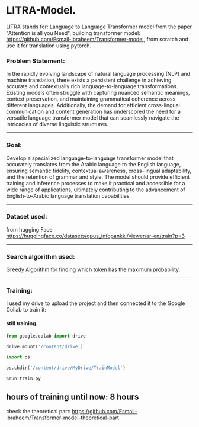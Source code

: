 # LlTRA-Model.

LlTRA stands for: Language to Language Transformer model from the paper "Attention is all you Need", building transformer model: https://github.com/Esmail-ibraheem/Transformer-model, from scratch and use it for translation using pytorch.

### Problem Statement:

In the rapidly evolving landscape of natural language processing (NLP) and machine translation, there exists a persistent challenge in achieving accurate and contextually rich language-to-language transformations. Existing models often struggle with capturing nuanced semantic meanings, context preservation, and maintaining grammatical coherence across different languages. Additionally, the demand for efficient cross-lingual communication and content generation has underscored the need for a versatile language transformer model that can seamlessly navigate the intricacies of diverse linguistic structures.

---

### Goal:

Develop a specialized language-to-language transformer model that accurately translates from the Arabic language to the English language, ensuring semantic fidelity, contextual awareness, cross-lingual adaptability, and the retention of grammar and style. The model should provide efficient training and inference processes to make it practical and accessible for a wide range of applications, ultimately contributing to the advancement of English-to-Arabic language translation capabilities.

---

### Dataset used:

from hugging Face 
https://huggingface.co/datasets/opus_infopankki/viewer/ar-en/train?p=3

---

### Search algorithm used:

Greedy Algorithm for finding which token has the maximum probability.

---

### Training:

I used my drive to upload the project and then connected it to the Google Collab to train it:
#### still training. 
```python
from google.colab import drive

drive.mount('/content/drive')

import os

os.chdir('/content/drive/MyDrive/TrainModel')

%run train.py
```
hours of training until now: 8 hours 
--- 

check the theoretical part: https://github.com/Esmail-ibraheem/Transformer-model-theoretical-part
